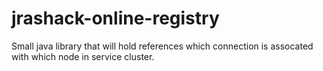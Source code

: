# jrashack-online-registry
Small java library that will hold references which connection is assocated with which node in service cluster.

